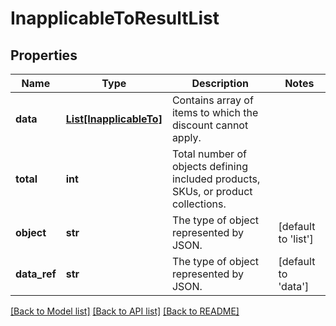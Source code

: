 # InapplicableToResultList


## Properties
Name | Type | Description | Notes
------------ | ------------- | ------------- | -------------
**data** | [**List[InapplicableTo]**](InapplicableTo.md) | Contains array of items to which the discount cannot apply. | 
**total** | **int** | Total number of objects defining included products, SKUs, or product collections. | 
**object** | **str** | The type of object represented by JSON. | [default to 'list']
**data_ref** | **str** | The type of object represented by JSON. | [default to 'data']

[[Back to Model list]](../README.md#documentation-for-models) [[Back to API list]](../README.md#documentation-for-api-endpoints) [[Back to README]](../README.md)


